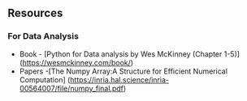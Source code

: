 ## Resources 
### For Data Analysis 
- Book - [Python for Data analysis by Wes McKinney (Chapter 1-5)] (https://wesmckinney.com/book/)
- Papers -[The Numpy Array:A Structure for Efficient Numerical Computation] (https://inria.hal.science/inria-00564007/file/numpy_final.pdf)